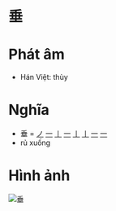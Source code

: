 # 垂

# Phát âm
* Hán Việt: thùy

# Nghĩa
* 垂 = [ノ](ノ.md) [一](一.md) [丨](丨.md) [一](一.md) [丨](丨.md) [丨](丨.md) [一](一.md) [一](一.md)
* rủ xuống

# Hình ảnh
![垂](../img/垂.png)

<script>window.HANZI_FIELD='垂';</script>
